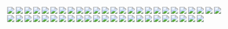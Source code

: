 ![](0010_pcb.jpg)
![](0020_pcb_sanding.jpg)
![](0030_pcb_sanded.jpg)
![](0040_pcb_parts_and_jig.jpg)
![](0050_pcb_soldering.jpg)
![](0060_pcb_transistors_soldered.jpg)
![](0070_pcb_2x4_jig.jpg)
![](0080_pcb_2x4_jig.jpg)
![](0090_pcb_jig_tack_top.jpg)
![](0100_pcb_jig_tack_bottom.jpg)
![](0110_pcb_2x4_tacked_alignment.jpg)
![](0120_pcb_soldered_bottom.jpg)
![](0130_pcb_soldered_top.jpg)
![](0140_pcb_chamfer_holes.jpg)
![](1010_cable_parts.jpg)
![](1020_cable_cut.jpg)
![](1030_cable_tin_tips.jpg)
![](1040_cable_tin_tips.jpg)
![](1050_cable_map_colors.jpg)
![](1060_cable_map_colors.jpg)
![](1070_cable_map_colors.jpg)
![](1075_cable_thread_housing_and_heatshrink_before_solder.jpg)
![](1080_cable_solder_first_4.jpg)
![](1090_cable_solder_final_3.jpg)
![](1100_cable_clean_flux.jpg)
![](1110_cable_soldered.jpg)
![](1120_cable_heatshrink.jpg)
![](1130_cable_heatshrink.jpg)
![](1140_cable_seat_pcb.jpg)
![](1150_cable_inserted.jpg)
![](1210_cable_tie.jpg)
![](1220_cable_tie.jpg)
![](1230_cable_tie.jpg)
![](1240_cable_tie.jpg)
![](1250_cable_tie.jpg)
![](1260_cable_tie.jpg)
![](1270_cable_tie.jpg)
![](1280_cable_tie.jpg)
![](1290_cable_tie.jpg)
![](1500_complete.jpg)
![](1510_complete.jpg)
![](1530_complete.jpg)
![](1540_complete.jpg)
![](1550_complete.jpg)
![](1560_complete.jpg)
![](1570_complete_pc_wp2.jpg)
![](1580_complete.jpg)
![](1590_complete.jpg)
